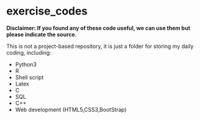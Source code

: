 # exercise_codes

**Disclaimer: If you found any of these code useful, we can use them but please indicate the source.**

This is not a project-based repository, it is just a folder for storing my daily coding, including:

* Python3 
* R
* Shell script
* Latex
* C
* SQL
* C++
* Web development (HTML5,CSS3,BootStrap)






